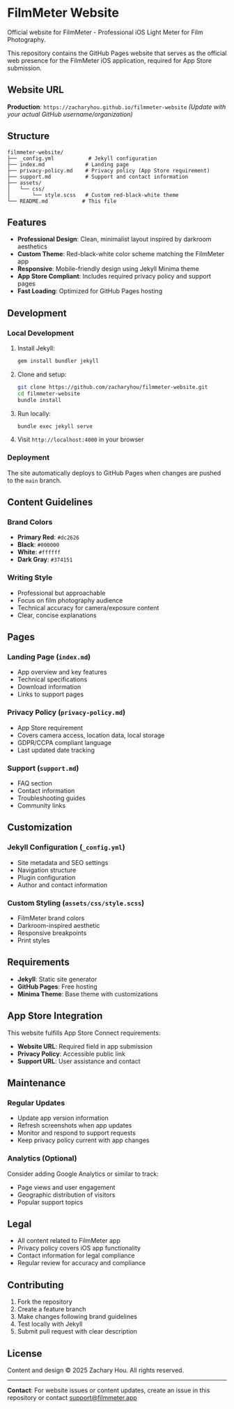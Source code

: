 # FilmMeter Website

Official website for FilmMeter - Professional iOS Light Meter for Film Photography.

This repository contains the GitHub Pages website that serves as the official web presence for the FilmMeter iOS application, required for App Store submission.

## Website URL

**Production**: `https://zacharyhou.github.io/filmmeter-website`
*(Update with your actual GitHub username/organization)*

## Structure

```
filmmeter-website/
├── _config.yml           # Jekyll configuration
├── index.md             # Landing page
├── privacy-policy.md    # Privacy policy (App Store requirement)
├── support.md           # Support and contact information
├── assets/
│   └── css/
│       └── style.scss   # Custom red-black-white theme
└── README.md           # This file
```

## Features

- **Professional Design**: Clean, minimalist layout inspired by darkroom aesthetics
- **Custom Theme**: Red-black-white color scheme matching the FilmMeter app
- **Responsive**: Mobile-friendly design using Jekyll Minima theme
- **App Store Compliant**: Includes required privacy policy and support pages
- **Fast Loading**: Optimized for GitHub Pages hosting

## Development

### Local Development

1. Install Jekyll:
   ```bash
   gem install bundler jekyll
   ```

2. Clone and setup:
   ```bash
   git clone https://github.com/zacharyhou/filmmeter-website.git
   cd filmmeter-website
   bundle install
   ```

3. Run locally:
   ```bash
   bundle exec jekyll serve
   ```

4. Visit `http://localhost:4000` in your browser

### Deployment

The site automatically deploys to GitHub Pages when changes are pushed to the `main` branch.

## Content Guidelines

### Brand Colors
- **Primary Red**: `#dc2626`
- **Black**: `#000000`
- **White**: `#ffffff`
- **Dark Gray**: `#374151`

### Writing Style
- Professional but approachable
- Focus on film photography audience
- Technical accuracy for camera/exposure content
- Clear, concise explanations

## Pages

### Landing Page (`index.md`)
- App overview and key features
- Technical specifications
- Download information
- Links to support pages

### Privacy Policy (`privacy-policy.md`)
- App Store requirement
- Covers camera access, location data, local storage
- GDPR/CCPA compliant language
- Last updated date tracking

### Support (`support.md`)
- FAQ section
- Contact information
- Troubleshooting guides
- Community links

## Customization

### Jekyll Configuration (`_config.yml`)
- Site metadata and SEO settings
- Navigation structure
- Plugin configuration
- Author and contact information

### Custom Styling (`assets/css/style.scss`)
- FilmMeter brand colors
- Darkroom-inspired aesthetic
- Responsive breakpoints
- Print styles

## Requirements

- **Jekyll**: Static site generator
- **GitHub Pages**: Free hosting
- **Minima Theme**: Base theme with customizations

## App Store Integration

This website fulfills App Store Connect requirements:
- **Website URL**: Required field in app submission
- **Privacy Policy**: Accessible public link
- **Support URL**: User assistance and contact

## Maintenance

### Regular Updates
- Update app version information
- Refresh screenshots when app updates
- Monitor and respond to support requests
- Keep privacy policy current with app changes

### Analytics (Optional)
Consider adding Google Analytics or similar to track:
- Page views and user engagement
- Geographic distribution of visitors
- Popular support topics

## Legal

- All content related to FilmMeter app
- Privacy policy covers iOS app functionality
- Contact information for legal compliance
- Regular review for accuracy and compliance

## Contributing

1. Fork the repository
2. Create a feature branch
3. Make changes following brand guidelines
4. Test locally with Jekyll
5. Submit pull request with clear description

## License

Content and design © 2025 Zachary Hou. All rights reserved.

---

**Contact**: For website issues or content updates, create an issue in this repository or contact support@filmmeter.app